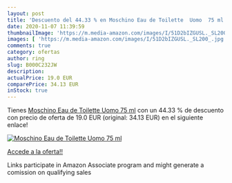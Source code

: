 ```yaml
---
layout: post
title: 'Descuento del 44.33 % en Moschino Eau de Toilette  Uomo  75 ml'
date: 2020-11-07 11:39:59
thumbnailImage: 'https://m.media-amazon.com/images/I/51D2bIZGUSL._SL200_.jpg'
images: [ 'https://m.media-amazon.com/images/I/51D2bIZGUSL._SL200_.jpg' ]
comments: true
category: ofertas
author: ring
slug: B000C232JW
description:
actualPrice: 19.0 EUR
comparePrice: 34.13 EUR
inStock: true
---
```


Tienes [Moschino Eau de Toilette  Uomo  75 ml](https://www.amazon.it/dp/B000C232JW/?tag=tolees00-21) con un 44.33 % de descuento con precio de oferta de 19.0 EUR (original: 34.13 EUR) en el siguiente enlace!

[![Moschino Eau de Toilette  Uomo  75 ml](https://m.media-amazon.com/images/I/51D2bIZGUSL._SL200_.jpg)](https://www.amazon.it/dp/B000C232JW/?tag=tolees00-21)

[Accede a la oferta!!](https://www.amazon.it/dp/B000C232JW/?tag=tolees00-21)

Links participate in Amazon Associate program and might generate a comission on qualifying sales


